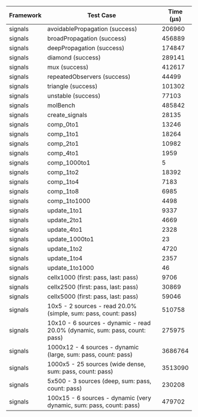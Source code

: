 | Framework | Test Case | Time (μs) |
| --- | --- | --- |
| signals | avoidablePropagation (success) | 206960 |
| signals | broadPropagation (success) | 456889 |
| signals | deepPropagation (success) | 174847 |
| signals | diamond (success) | 289141 |
| signals | mux (success) | 412617 |
| signals | repeatedObservers (success) | 44499 |
| signals | triangle (success) | 101302 |
| signals | unstable (success) | 77103 |
| signals | molBench | 485842 |
| signals | create_signals | 28135 |
| signals | comp_0to1 | 13246 |
| signals | comp_1to1 | 18264 |
| signals | comp_2to1 | 10982 |
| signals | comp_4to1 | 1959 |
| signals | comp_1000to1 | 5 |
| signals | comp_1to2 | 18392 |
| signals | comp_1to4 | 7183 |
| signals | comp_1to8 | 6985 |
| signals | comp_1to1000 | 4498 |
| signals | update_1to1 | 9337 |
| signals | update_2to1 | 4669 |
| signals | update_4to1 | 2328 |
| signals | update_1000to1 | 23 |
| signals | update_1to2 | 4720 |
| signals | update_1to4 | 2357 |
| signals | update_1to1000 | 46 |
| signals | cellx1000 (first: pass, last: pass) | 9706 |
| signals | cellx2500 (first: pass, last: pass) | 30869 |
| signals | cellx5000 (first: pass, last: pass) | 59046 |
| signals | 10x5 - 2 sources - read 20.0% (simple, sum: pass, count: pass) | 510758 |
| signals | 10x10 - 6 sources - dynamic - read 20.0% (dynamic, sum: pass, count: pass) | 275975 |
| signals | 1000x12 - 4 sources - dynamic (large, sum: pass, count: pass) | 3686764 |
| signals | 1000x5 - 25 sources (wide dense, sum: pass, count: pass) | 3513090 |
| signals | 5x500 - 3 sources (deep, sum: pass, count: pass) | 230208 |
| signals | 100x15 - 6 sources - dynamic (very dynamic, sum: pass, count: pass) | 479702 |
